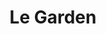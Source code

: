 ---
title: "Le Garden"
url: /la-grande-motte/le-garden-avenue-de-la-petite-motte/
shop: boulangerie
---
